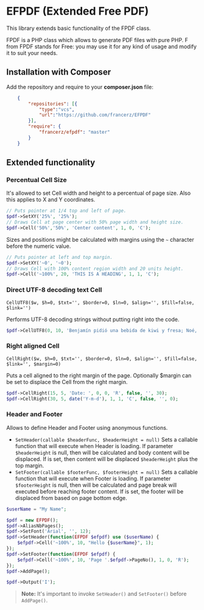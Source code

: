 EFPDF (Extended Free PDF)
=======================================

This library extends basic functionality of the FPDF class.

FPDF is a PHP class which allows to generate PDF files with pure PHP.
F from FPDF stands for Free: you may use it for any kind of usage and modify it
to suit your needs.

Installation with Composer
---------------------------------------

Add the repository and require to your **composer.json** file:
```json
    {
        "repositories": [{
            "type":"vcs",
            "url":"https://github.com/francerz/EFPDF"
        }],
        "require": {
            "francerz/efpdf": "master"
        }
    }
```

Extended functionality
---------------------------------------

### Percentual Cell Size

It's allowed to set Cell width and height to a percentual of page size.
Also this applies to X and Y coordinates.

```php
// Puts pointer at 1/4 top and left of page.
$pdf->SetXY('25%', '25%');
// Draws Cell at page center with 50% page width and height size.
$pdf->Cell('50%','50%', 'Center content', 1, 0, 'C');
```

Sizes and positions might be calculated with margins using the `~` character
before the numeric value.

```php
// Puts pointer at left and top margin.
$pdf->SetXY('~0', '~0');
// Draws Cell with 100% content region width and 20 units height.
$pdf->Cell('~100%', 20, 'THIS IS A HEADING', 1, 1, 'C');
```

### Direct UTF-8 decoding text Cell

`CellUTF8($w, $h=0, $txt='', $border=0, $ln=0, $align='', $fill=false, $link='')`

Performs UTF-8 decoding strings without putting right into the code.

```php
$pdf->CellUTF8(0, 10, 'Benjamín pidió una bebida de kiwi y fresa; Noé, sin vergüenza, la más exquisita champaña del menú.');
```

### Right aligned Cell

`CellRight($w, $h=0, $txt='', $border=0, $ln=0, $align='', $fill=false, $link='', $margin=0)`

Puts a cell aligned to the right margin of the page.
Optionally $margin can be set to displace the Cell from the right margin.

```php
$pdf->CellRight(15, 5, 'Date: ', 0, 0, 'R', false, '', 30);
$pdf->CellRight(30, 5, date('Y-m-d'), 1, 1, 'C', false, '', 0);
```

### Header and Footer

Allows to define Header and Footer using anonymous functions.

* `SetHeader(callable $headerFunc, $headerHeight = null)`
  Sets a callable function that will execute when Header is loading.
  If parameter `$headerHeight` is null, then will be calculated and body content
  will be displaced. If is set, then content will be displaced `$headerHeight`
  plus the top margin.
* `SetFooter(callable $footerFunc, $footerHeight = null)`
  Sets a callable function that will execute when Footer is loading.
  If parameter `$footerHeight` is null, then will be calculated and page break
  will executed before reaching footer content. If is set, the footer will
  be displaced from based on page bottom edge.

```php
$userName = "My Name";

$pdf = new EFPDF();
$pdf->AliasNbPages();
$pdf->SetFont('Arial', '', 12);
$pdf->SetHeader(function(EFPDF $efpdf) use ($userName) {
    $efpdf->Cell('~100%', 10, "Hello {$userName}", 1);
});
$pdf->SetFooter(function(EFPDF $efpdf) {
    $efpdf->Cell('~100%', 10, 'Page '.$efpdf->PageNo(), 1, 0, 'R');
});
$pdf->AddPage();

$pdf->Output('I');
```
> **Note:**
> It's important to invoke `SetHeader()` and `SetFooter()` before `AddPage()`.


